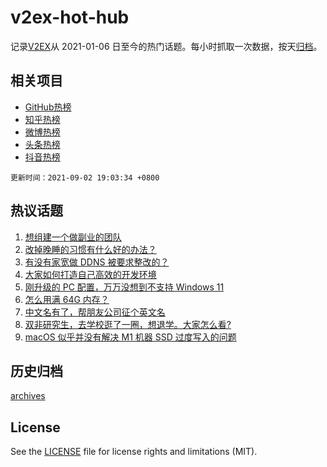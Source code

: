 # v2ex-hot-hub

 记录[V2EX](https://www.v2ex.com/)从 2021-01-06 日至今的热门话题。每小时抓取一次数据，按天[归档](archives)。
 
 ## 相关项目

- [GitHub热榜](https://github.com/snaildev/github-hot-hub)
- [知乎热榜](https://github.com/snaildev/zhihu-hot-hub)
- [微博热榜](https://github.com/snaildev/weibo-hot-hub)
- [头条热榜](https://github.com/snaildev/toutiao-hot-hub)
- [抖音热榜](https://github.com/snaildev/douyin-hot-hub)


 `更新时间：2021-09-02 19:03:34 +0800`

## 热议话题

1. [想组建一个做副业的团队](https://www.v2ex.com/t/799366)
1. [改掉晚睡的习惯有什么好的办法？](https://www.v2ex.com/t/799370)
1. [有没有家宽做 DDNS 被要求整改的？](https://www.v2ex.com/t/799340)
1. [大家如何打造自己高效的开发环境](https://www.v2ex.com/t/799353)
1. [刚升级的 PC 配置，万万没想到不支持 Windows 11](https://www.v2ex.com/t/799367)
1. [怎么用满 64G 内存？](https://www.v2ex.com/t/799334)
1. [中文名有了，帮朋友公司征个英文名](https://www.v2ex.com/t/799400)
1. [双非研究生，去学校逛了一圈，想退学。大家怎么看?](https://www.v2ex.com/t/799360)
1. [macOS 似乎并没有解决 M1 机器 SSD 过度写入的问题](https://www.v2ex.com/t/799384)

## 历史归档

[archives](archives)

## License

See the [LICENSE](LICENSE) file for license rights and limitations (MIT).
